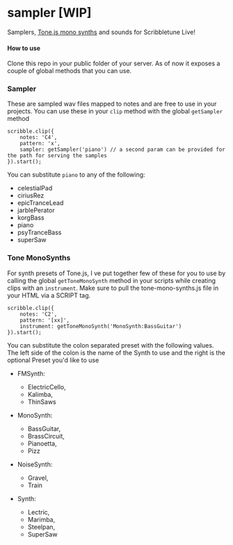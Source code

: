 
# sampler [WIP]
Samplers, [Tone.js mono synths](http://tonejs.github.io/Presets/) and sounds for Scribbletune Live!

#### How to use

Clone this repo in your public folder of your server. As of now it exposes a couple of global methods that you can use. 

### Sampler
These are sampled wav files mapped to notes and are free to use in your projects. You can use these in your `clip` method with the global `getSampler` method

```
scribble.clip({
	notes: 'C4',
	pattern: 'x',
	sampler: getSampler('piano') // a second param can be provided for the path for serving the samples
}).start();
```
You can substitute `piano` to any of the following:
- celestialPad
- ciriusRez
- epicTranceLead
- jarblePerator
- korgBass
- piano
- psyTranceBass
- superSaw

### Tone MonoSynths

For synth presets of Tone.js, I ve put together few of these for you to use by calling the global `getToneMonoSynth` method in your scripts while creating clips with an `instrument`. Make sure to pull the tone-mono-synths.js file in your HTML via a SCRIPT tag.

```
scribble.clip({
	notes: 'C2',
	pattern: '[xx]',
	instrument: getToneMonoSynth('MonoSynth:BassGuitar') 
}).start();
```
You can substitute the colon separated preset with the following values. The left side of the colon is the name of the Synth to use and the right is the optional Preset you'd like to use

- FMSynth:
	- ElectricCello,
	- Kalimba,
	- ThinSaws

- MonoSynth:
	- BassGuitar,
	- BrassCircuit,
	- Pianoetta,
	- Pizz

- NoiseSynth:
	- Gravel,
	- Train

- Synth:
	- Lectric,
	- Marimba,
	- Steelpan,
	- SuperSaw
